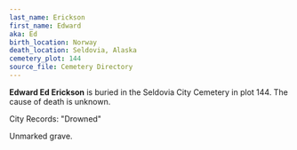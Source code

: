 ```yaml
---
last_name: Erickson
first_name: Edward
aka: Ed
birth_location: Norway
death_location: Seldovia, Alaska
cemetery_plot: 144
source_file: Cemetery Directory
---
```

**Edward  Ed Erickson** is buried in the Seldovia City Cemetery in plot 144.  The cause of death is unknown.

City Records: "Drowned"

Unmarked grave.

